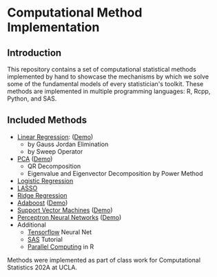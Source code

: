 # Computational Method Implementation

## Introduction
This repository contains a set of computational statistical methods implemented by hand to showcase the mechanisms by which we solve some of the fundamental
models of every statistician's toolkit. These methods are implemented in multiple programming languages: R, Rcpp, Python, and SAS.

## Included Methods
- [Linear Regression](LinearRegression/): ([Demo](LinearRegression/Demo-LinearRegression.ipynb))
	- by Gauss Jordan Elimination  
	- by Sweep Operator  
- [PCA](PCA/) ([Demo](PCA/Demo-PCA-QR.ipynb)) 
	- QR Decomposition  
	- Eigenvalue and Eigenvector Decomposition by Power Method  
- [Logistic Regression](LogisticRegression)  
- [LASSO](LASSORidge/Lasso.R)  
- [Ridge Regression](LASSORidge/Ridge_Spline.R)  
- [Adaboost](Adaboost_SVM/) ([Demo](Adaboost_SVM/Demo-SVMAdaboost.ipynb)) 
- [Support Vector Machines](Adaboost_SVM/) ([Demo](Adaboost_SVM/Demo-SVMAdaboost.ipynb))
- [Perceptron Neural Networks](NeuralNets/) ([Demo](NeuralNets/Demo-NeuralNet.ipynb)) 
- Additional
	- [Tensorflow](AdditionalSkills/Tensorflow.py) Neural Net
	- [SAS](AdditionalSkills/SAS_Intro.sas) Tutorial
	- [Parallel Computing](AdditionalSkills/Parallel_Computing.R) in R


Methods were implemented as part of class work for Computational Statistics 202A at UCLA.
